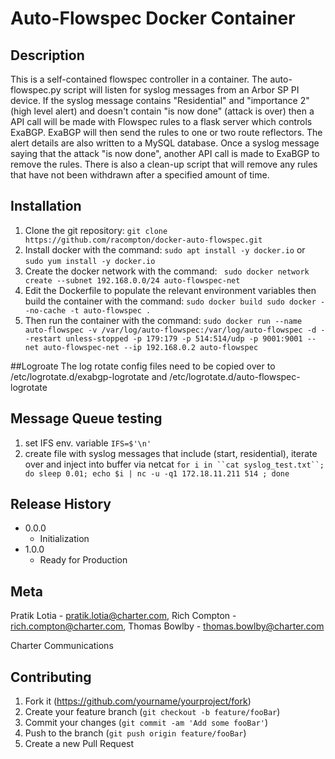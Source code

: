 # Auto-Flowspec Docker Container

## Description
This is a self-contained flowspec controller in a container.  The auto-flowspec.py script will listen for syslog messages from an Arbor SP PI device.  If the syslog message contains "Residential" and "importance 2" (high level alert) and doesn't contain "is now done" (attack is over) then a API call will be made with Flowspec rules to a flask server which controls ExaBGP.  ExaBGP will then send the rules to one or two route reflectors.  The alert details are also written to a MySQL database.
Once a syslog message saying that the attack "is now done", another API call is made to ExaBGP to remove the rules.  There is also a clean-up script that will remove any rules that have not been withdrawn after a specified amount of time.

## Installation
1. Clone the git repository:
`git clone https://github.com/racompton/docker-auto-flowspec.git`
2. Install docker with the command:
`sudo apt install -y docker.io` or `sudo yum install -y docker.io`
3. Create the docker network with the command:
` sudo docker network create --subnet 192.168.0.0/24 auto-flowspec-net`
4. Edit the Dockerfile to populate the relevant environment variables then build the container with the command: 
`sudo docker build sudo docker --no-cache -t auto-flowspec .`
5. Then run the container with the command: 
`sudo docker run --name auto-flowspec -v /var/log/auto-flowspec:/var/log/auto-flowspec -d --restart unless-stopped -p 179:179 -p 514:514/udp -p 9001:9001 --net auto-flowspec-net --ip 192.168.0.2 auto-flowspec`

##Logroate
The log rotate config files need to be copied over to  /etc/logrotate.d/exabgp-logrotate and /etc/logrotate.d/auto-flowspec-logrotate

## Message Queue testing
1.  set IFS env. variable
  `IFS=$'\n'`
2.  create file with syslog messages that include (start, residential), iterate over and inject into buffer via netcat
  `for i in ``cat syslog_test.txt``; do sleep 0.01; echo $i | nc -u -q1 172.18.11.211 514 ; done`

## Release History

* 0.0.0
    * Initialization
* 1.0.0
    * Ready for Production

## Meta

Pratik Lotia - pratik.lotia@charter.com,
Rich Compton - rich.compton@charter.com,
Thomas Bowlby - thomas.bowlby@charter.com

Charter Communications

## Contributing

1. Fork it (<https://github.com/yourname/yourproject/fork>)
2. Create your feature branch (`git checkout -b feature/fooBar`)
3. Commit your changes (`git commit -am 'Add some fooBar'`)
4. Push to the branch (`git push origin feature/fooBar`)
5. Create a new Pull Request
